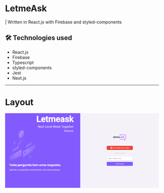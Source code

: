 # LetmeAsk
|  Written in React.js with Firebase and styled-components


## 🛠 Technologies used


* React.js
* Firebase
* Typescript
* styled-components
* Jest
* Next.js


****



# Layout
<div id = "banner" >
<img width = "900px" src = "https://github.com/Gabriel-Marinho-CA/LetmeAsk/blob/master/.github/banner.PNG">
</div>



